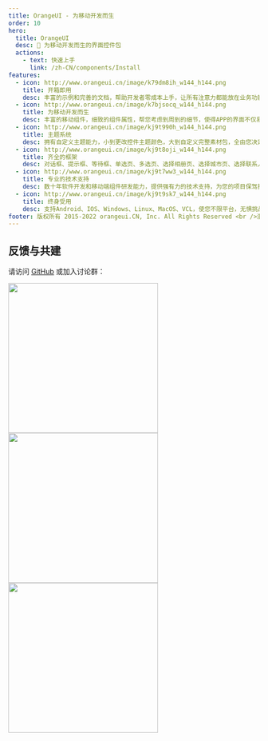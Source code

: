 ```yaml
---
title: OrangeUI - 为移动开发而生
order: 10
hero:
  title: OrangeUI
  desc: 📖 为移动开发而生的界面控件包
  actions:
    - text: 快速上手
      link: /zh-CN/components/Install
features:
  - icon: http://www.orangeui.cn/image/k79dm8ih_w144_h144.png
    title: 开箱即用
    desc: 丰富的示例和完善的文档，帮助开发者零成本上手，让所有注意力都能放在业务功能开发上
  - icon: http://www.orangeui.cn/image/k7bjsocq_w144_h144.png
    title: 为移动开发而生
    desc: 丰富的移动组件，细致的组件属性，帮您考虑到周到的细节，使得APP的界面不仅易于实现、扩展，还稳定、好用
  - icon: http://www.orangeui.cn/image/kj9t990h_w144_h144.png
    title: 主题系统
    desc: 拥有自定义主题能力，小到更改控件主题颜色，大到自定义完整素材包，全由您决定
  - icon: http://www.orangeui.cn/image/kj9t8oji_w144_h144.png
    title: 齐全的框架
    desc: 对话框、提示框、等待框、单选页、多选页、选择相册页、选择城市页、选择联系人页......无需再从轮子造起
  - icon: http://www.orangeui.cn/image/kj9t7ww3_w144_h144.png
    title: 专业的技术支持
    desc: 数十年软件开发和移动端组件研发能力，提供强有力的技术支持，为您的项目保驾护航
  - icon: http://www.orangeui.cn/image/kj9t9sk7_w144_h144.png
    title: 终身受用
    desc: 支持Android、IOS、Windows、Linux、MacOS、VCL，使您不限平台，无惧挑战，请大胆开疆拓土吧！
footer: 版权所有 2015-2022 orangeui.CN, Inc. All Rights Reserved <br />浙ICP备15042650号-1
---
```




## 反馈与共建

请访问 [GitHub](https://github.com/DelphiTeacher/OrangeUI) 或加入讨论群：

<div>
  <img data-type="orangeui_qqgroup" src="http://www.orangeui.cn/image/orangeui_qqgroup_qrcode.jpg" width="300" />
  <img data-type="delphi_mp" src="http://www.orangeui.cn/image/delphi_mp_qrcode.jpg" width="300" />
  <img data-type="my_wechat" src="http://www.orangeui.cn/image/my_wechat_qrcode.jpg" width="300" />
</div>
